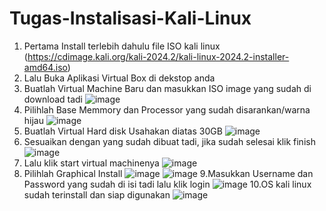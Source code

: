 # Tugas-Instalisasi-Kali-Linux
1.	Pertama Install terlebih dahulu file ISO kali linux (https://cdimage.kali.org/kali-2024.2/kali-linux-2024.2-installer-amd64.iso) 
2.	Lalu Buka Aplikasi Virtual Box di dekstop anda
3.  Buatlah Virtual Machine Baru dan masukkan ISO image yang sudah di download tadi
   ![image](https://github.com/user-attachments/assets/6b35f3b1-f6ce-4ea7-866a-472ddef65887)
4.	Pilihlah Base Memmory dan Processor yang sudah disarankan/warna hijau
   ![image](https://github.com/user-attachments/assets/12d3c78c-f829-447c-a82b-1dcb2c12f5a1)
5.	Buatlah  Virtual Hard disk Usahakan diatas 30GB
   ![image](https://github.com/user-attachments/assets/a6128883-6127-4cde-b91d-9587d74661a7)
6.	Sesuaikan dengan yang sudah dibuat tadi, jika sudah selesai klik finish
   ![image](https://github.com/user-attachments/assets/f752ff98-290b-4034-81f5-5456b6c05807)
7.	Lalu klik start virtual machinenya
   ![image](https://github.com/user-attachments/assets/4ffe4ad3-7da6-4e56-81a2-c9dc680bf6a9)
8.	Pilihlah Graphical Install
   ![image](https://github.com/user-attachments/assets/e1ae32c7-766a-4fc4-bd6f-4c1179ab3808)
   ![image](https://github.com/user-attachments/assets/e0bd23db-1444-444d-929b-0e6c1f11516b)
9.Masukkan Username dan Password yang sudah di isi tadi lalu klik login
    ![image](https://github.com/user-attachments/assets/ec12d518-78dd-4a86-981c-285592a61ebc)
10.OS kali linux sudah terinstall dan siap digunakan
    ![image](https://github.com/user-attachments/assets/5133d683-4cf5-4bab-86ff-bb6daca88bed)
